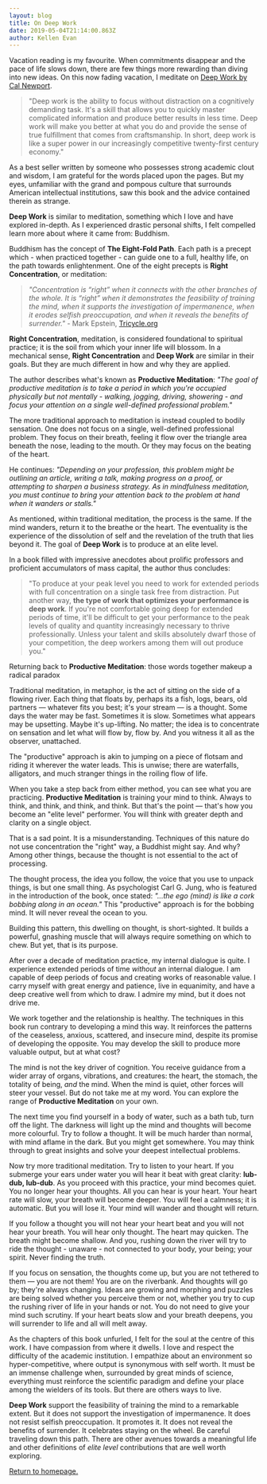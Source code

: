```yaml
---
layout: blog
title: On Deep Work
date: 2019-05-04T21:14:00.863Z
author: Kellen Evan
---
```

Vacation reading is my favourite. When commitments disappear and the pace of life slows down, there are few things more rewarding than diving into new ideas. On this now fading vacation, I meditate on [Deep Work by Cal Newport](http://www.calnewport.com/books/deep-work/).

> "Deep work is the ability to focus without distraction on a cognitively demanding task. It's a skill that allows you to quickly master complicated information and produce better results in less time. Deep work will make you better at what you do and provide the sense of true fulfillment that comes from craftsmanship. In short, deep work is like a super power in our increasingly competitive twenty-first century economy."

As a best seller written by someone who possesses strong academic clout and wisdom, I am grateful for the words placed upon the pages. But my eyes, unfamiliar with the grand and pompous culture that surrounds American intellectual institutions, saw this book and the advice contained therein as strange.

**Deep Work** is similar to meditation, something which I love and have explored in-depth. As I experienced drastic personal shifts, I felt compelled learn more about where it came from: Buddhism.

Buddhism has the concept of **The Eight-Fold Path**. Each path is a precept which - when practiced together - can guide one to a full, healthy life, on the path towards enlightenment. One of the eight precepts is **Right Concentration**, or meditation:

>  *"Concentration is “right” when it connects with the other branches of the whole. It is “right” when it demonstrates the feasibility of training the mind, when it supports the investigation of impermanence, when it erodes selfish preoccupation, and when it reveals the benefits of surrender."* - Mark Epstein, [Tricycle.org](https://tricycle.org/magazine/meditations-secret-ingredient/)

**Right Concentration**, meditation, is considered foundational to spiritual practice; it is the soil from which your inner life will blossom. In a mechanical sense, **Right Concentration** and **Deep Work** are similar in their goals. But they are much different in how and why they are applied.

The author describes what's known as **Productive Meditation**: *"The goal of productive meditation is to take a period in which you're occupied physically but not mentally - walking, jogging, driving, showering - and focus your attention on a single well-defined professional problem."*

The more traditional approach to meditation is instead coupled to bodily sensation. One does not focus on a single, well-defined professional problem. They focus on their breath, feeling it flow over the triangle area beneath the nose, leading to the mouth. Or they may focus on the beating of the heart.

He continues: *"Depending on your profession, this problem might be outlining an article, writing a talk, making progress on a proof, or attempting to sharpen a business strategy. As in mindfulness meditation, you must continue to bring your attention back to the problem at hand when it wanders or stalls."*

As mentioned, within traditional meditation, the process is the same. If the mind wanders, return it to the breathe or the heart. The eventuality is the experience of the dissolution of self and the revelation of the truth that lies beyond it. The goal of **Deep Work** is to produce at an elite level.

In a book filled with impressive anecdotes about prolific professors and proficient accumulators of mass capital, the author thus concludes:

> "To produce at your peak level you need to work for extended periods with full concentration on a single task free from distraction. Put another way, **the type of work that optimizes your performance is deep work**. If you're not comfortable going deep for extended periods of time, it'll be difficult to get your performance to the peak levels of quality and quantity increasingly necessary to thrive professionally. Unless your talent and skills absolutely dwarf those of your competition, the deep workers among them will out produce you."

Returning back to **Productive Meditation**: those words together makeup a radical paradox

Traditional meditation, in metaphor, is the act of sitting on the side of a flowing river. Each thing that floats by, perhaps its a fish, logs, bears, old partners — whatever fits you best; it's your stream — is a thought. Some days the water may be fast. Sometimes it is slow. Sometimes what appears may be upsetting. Maybe it's up-lifting. No matter; the idea is to concentrate on sensation and let what will flow by, flow by. And you witness it all as the observer, unattached.

The "productive" approach is akin to jumping on a piece of flotsam and riding it wherever the water leads. This is unwise; there are waterfalls, alligators, and much stranger things in the roiling flow of life.

When you take a step back from either method, you can see what you are practicing. **Productive Meditation** is training your mind to think. Always to think, and think, and think, and think. But that's the point — that's how you become an "elite level" performer. You will think with greater depth and clarity on a single object.

That is a sad point. It is a misunderstanding. Techniques of this nature do not use concentration the "right" way, a Buddhist might say. And why? Among other things, because the thought is not essential to the act of processing.

The thought process, the idea you follow, the voice that you use to unpack things, is but one small thing. As psychologist Carl G. Jung, who is featured in the introduction of the book, once stated: *"...the ego (mind) is like a cork bobbing along in an ocean."* This "productive" approach is for the bobbing mind. It will never reveal the ocean to you.

Building this pattern, this dwelling on thought, is short-sighted. It builds a powerful, gnashing muscle that will always require something on which to chew. But yet, that is its purpose.

After over a decade of meditation practice, my internal dialogue is quite. I experience extended periods of time *without* an internal dialogue. I am capable of deep periods of focus and creating works of reasonable value. I carry myself with great energy and patience, live in equanimity, and have a deep creative well from which to draw. I admire my mind, but it does not drive me.

We work together and the relationship is healthy. The techniques in this book run contrary to developing a mind this way. It reinforces the patterns of the ceaseless, anxious, scattered, and insecure mind, despite its promise of developing the opposite. You may develop the skill to produce more valuable output, but at what cost?

The mind is not the key driver of cognition. You receive guidance from a wider array of organs, vibrations, and creatures: the heart, the stomach, the totality of being, *and* the mind. When the mind is quiet, other forces will steer your vessel. But do not take me at my word. You can explore the range of **Productive Meditation** on your own.

The next time you find yourself in a body of water, such as a bath tub, turn off the light. The darkness will light up the mind and thoughts will become more colourful. Try to follow a thought. It will be much harder than normal, with mind aflame in the dark. But you might get somewhere. You may think through to great insights and solve your deepest intellectual problems.

Now try more traditional meditation. Try to listen to your heart. If you submerge your ears under water you will hear it beat with great clarity: **lub-dub, lub-dub**. As you proceed with this practice, your mind becomes quiet. You no longer hear your thoughts. All you can hear is your heart. Your heart rate will slow, your breath will become deeper. You will feel a calmness; it is automatic. But you will lose it. Your mind will wander and thought will return.

If you follow a thought you will not hear your heart beat and you will not hear your breath. You will hear only thought. The heart may quicken.  The breath might become shallow. And you, rushing down the river will try to ride the thought - unaware - not connected to your body, your being; your spirit. Never finding the truth.

If you focus on sensation, the thoughts come up, but you are not tethered to them — you are not them! You are on the riverbank. And thoughts will go by; they're always changing. Ideas are growing and morphing and puzzles are being solved whether you perceive them or not, whether you try to cup the rushing river of life in your hands or not. You do not need to give your mind such scrutiny. If your heart beats slow and your breath deepens, you will surrender to life and all will melt away.

As the chapters of this book unfurled, I felt for the soul at the centre of this work. I have compassion from where it dwells. I love and respect the difficulty of the academic institution. I empathize about an environment so hyper-competitive, where output is synonymous with self worth. It must be an immense challenge when, surrounded by great minds of science, everything must reinforce the scientific paradigm and define your place among the wielders of its tools. But there are others ways to live.

**Deep Work** support the feasibility of training the mind to a remarkable extent. But it does not support the investigation of impermanence. It does not resist selfish preoccupation. It promotes it. It does not reveal the benefits of surrender. It celebrates staying on the wheel. Be careful traveling down this path. There are other avenues towards a meaningful life and other definitions of *elite level* contributions that are well worth exploring.

[Return to homepage.](/)
